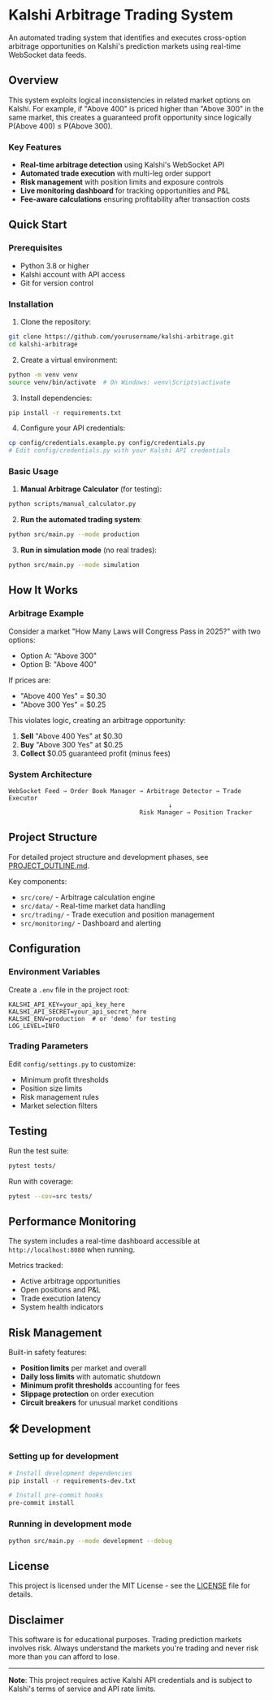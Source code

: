# Kalshi Arbitrage Trading System

An automated trading system that identifies and executes cross-option arbitrage opportunities on Kalshi's prediction markets using real-time WebSocket data feeds.

##  Overview

This system exploits logical inconsistencies in related market options on Kalshi. For example, if "Above 400" is priced higher than "Above 300" in the same market, this creates a guaranteed profit opportunity since logically P(Above 400) ≤ P(Above 300).

### Key Features
- **Real-time arbitrage detection** using Kalshi's WebSocket API
- **Automated trade execution** with multi-leg order support
- **Risk management** with position limits and exposure controls
- **Live monitoring dashboard** for tracking opportunities and P&L
- **Fee-aware calculations** ensuring profitability after transaction costs

##  Quick Start

### Prerequisites
- Python 3.8 or higher
- Kalshi account with API access
- Git for version control

### Installation

1. Clone the repository:
```bash
git clone https://github.com/yourusername/kalshi-arbitrage.git
cd kalshi-arbitrage
```

2. Create a virtual environment:
```bash
python -m venv venv
source venv/bin/activate  # On Windows: venv\Scripts\activate
```

3. Install dependencies:
```bash
pip install -r requirements.txt
```

4. Configure your API credentials:
```bash
cp config/credentials.example.py config/credentials.py
# Edit config/credentials.py with your Kalshi API credentials
```

### Basic Usage

1. **Manual Arbitrage Calculator** (for testing):
```bash
python scripts/manual_calculator.py
```

2. **Run the automated trading system**:
```bash
python src/main.py --mode production
```

3. **Run in simulation mode** (no real trades):
```bash
python src/main.py --mode simulation
```

##  How It Works

### Arbitrage Example
Consider a market "How Many Laws will Congress Pass in 2025?" with two options:
- Option A: "Above 300"
- Option B: "Above 400"

If prices are:
- "Above 400 Yes" = $0.30
- "Above 300 Yes" = $0.25

This violates logic, creating an arbitrage opportunity:
1. **Sell** "Above 400 Yes" at $0.30
2. **Buy** "Above 300 Yes" at $0.25
3. **Collect** $0.05 guaranteed profit (minus fees)

### System Architecture
```
WebSocket Feed → Order Book Manager → Arbitrage Detector → Trade Executor
                                            ↓
                                    Risk Manager → Position Tracker
```

##  Project Structure

For detailed project structure and development phases, see [PROJECT_OUTLINE.md](PROJECT_OUTLINE.md).

Key components:
- `src/core/` - Arbitrage calculation engine
- `src/data/` - Real-time market data handling
- `src/trading/` - Trade execution and position management
- `src/monitoring/` - Dashboard and alerting

##  Configuration

### Environment Variables
Create a `.env` file in the project root:
```env
KALSHI_API_KEY=your_api_key_here
KALSHI_API_SECRET=your_api_secret_here
KALSHI_ENV=production  # or 'demo' for testing
LOG_LEVEL=INFO
```

### Trading Parameters
Edit `config/settings.py` to customize:
- Minimum profit thresholds
- Position size limits
- Risk management rules
- Market selection filters

##  Testing

Run the test suite:
```bash
pytest tests/
```

Run with coverage:
```bash
pytest --cov=src tests/
```

##  Performance Monitoring

The system includes a real-time dashboard accessible at `http://localhost:8080` when running.

Metrics tracked:
- Active arbitrage opportunities
- Open positions and P&L
- Trade execution latency
- System health indicators

##  Risk Management

Built-in safety features:
- **Position limits** per market and overall
- **Daily loss limits** with automatic shutdown
- **Minimum profit thresholds** accounting for fees
- **Slippage protection** on order execution
- **Circuit breakers** for unusual market conditions

## 🛠 Development

### Setting up for development
```bash
# Install development dependencies
pip install -r requirements-dev.txt

# Install pre-commit hooks
pre-commit install
```

### Running in development mode
```bash
python src/main.py --mode development --debug
```

##  License

This project is licensed under the MIT License - see the [LICENSE](LICENSE) file for details.

##  Disclaimer

This software is for educational purposes. Trading prediction markets involves risk. Always understand the markets you're trading and never risk more than you can afford to lose.

---

**Note**: This project requires active Kalshi API credentials and is subject to Kalshi's terms of service and API rate limits.
